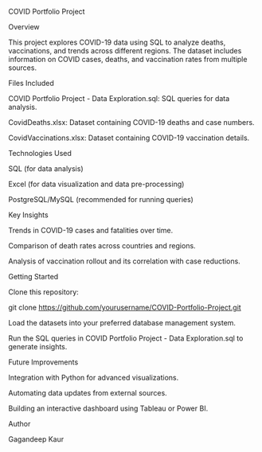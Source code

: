 COVID Portfolio Project

Overview

This project explores COVID-19 data using SQL to analyze deaths, vaccinations, and trends across different regions. The dataset includes information on COVID cases, deaths, and vaccination rates from multiple sources.

Files Included

COVID Portfolio Project - Data Exploration.sql: SQL queries for data analysis.

CovidDeaths.xlsx: Dataset containing COVID-19 deaths and case numbers.

CovidVaccinations.xlsx: Dataset containing COVID-19 vaccination details.

Technologies Used

SQL (for data analysis)

Excel (for data visualization and data pre-processing)

PostgreSQL/MySQL (recommended for running queries)

Key Insights

Trends in COVID-19 cases and fatalities over time.

Comparison of death rates across countries and regions.

Analysis of vaccination rollout and its correlation with case reductions.

Getting Started

Clone this repository:

git clone https://github.com/yourusername/COVID-Portfolio-Project.git

Load the datasets into your preferred database management system.

Run the SQL queries in COVID Portfolio Project - Data Exploration.sql to generate insights.

Future Improvements

Integration with Python for advanced visualizations.

Automating data updates from external sources.

Building an interactive dashboard using Tableau or Power BI.

Author

Gagandeep Kaur
